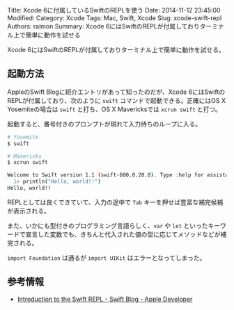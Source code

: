 Title: Xcode 6に付属しているSwiftのREPLを使う
Date: 2014-11-12 23:45:00
Modified:
Category: Xcode
Tags: Mac, Swift, Xcode
Slug: xcode-swift-repl
Authors: raimon
Summary: Xcode 6にはSwiftのREPLが付属しておりターミナル上で簡単に動作を試せる

Xcode 6にはSwiftのREPLが付属しておりターミナル上で簡単に動作を試せる。

## 起動方法

AppleのSwift Blogに紹介エントリがあって知ったのだが、Xcode 6にはSwiftのREPLが付属しており、次のように `swift` コマンドで起動できる。正確にはOS X Yosemiteの場合は `swift` と打ち、OS X Mavericksでは `xcrun swift` と打つ。

起動すると、番号付きのプロンプトが現れて入力待ちのループに入る。

```bash
# Yosemite
$ swift

# Mavericks
$ xcrun swift

Welcome to Swift version 1.1 (swift-600.0.20.0). Type :help for assistance.
  1> println("Hello, world!!")
Hello, world!!
```

REPLとしては良くできていて、入力の途中で `Tab` キーを押せば豊富な補完候補が表示される。

また、いかにも型付きのプログラミング言語らしく、`var` や `let` といったキーワードで宣言した変数でも、きちんと代入された値の型に応じてメソッドなどが補完される。

`import Foundation` は通るが `import UIKit` はエラーとなってしまった。

## 参考情報

* [Introduction to the Swift REPL - Swift Blog - Apple Developer](https://developer.apple.com/swift/blog/?id=18 "Introduction to the Swift REPL - Swift Blog - Apple Developer")
